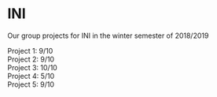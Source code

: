 # INI
Our group projects for INI in the winter semester of 2018/2019

Project 1: 9/10<br>
Project 2: 9/10<br>
Project 3: 10/10<br>
Project 4: 5/10<br>
Project 5: 9/10
